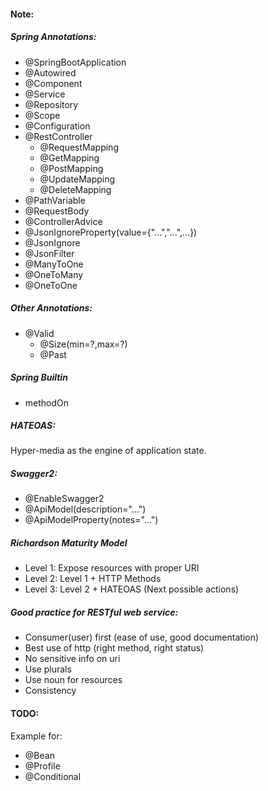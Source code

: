 #### Note:
##### Spring Annotations:
- @SpringBootApplication
- @Autowired
- @Component
- @Service
- @Repository
- @Scope
- @Configuration
- @RestController
  - @RequestMapping
  - @GetMapping
  - @PostMapping
  - @UpdateMapping
  - @DeleteMapping
- @PathVariable
- @RequestBody
- @ControllerAdvice
- @JsonIgnoreProperty(value={"...","...",...})
- @JsonIgnore
- @JsonFilter
- @ManyToOne
- @OneToMany
- @OneToOne

##### Other Annotations:
- @Valid
  - @Size(min=?,max=?)
  - @Past

##### Spring Builtin
- methodOn

##### HATEOAS:
Hyper-media as the engine of application state.

##### Swagger2:
- @EnableSwagger2
- @ApiModel(description="...")
- @ApiModelProperty(notes="...")

##### Richardson Maturity Model
- Level 1: Expose resources with proper URI
- Level 2: Level 1 + HTTP Methods
- Level 3: Level 2 + HATEOAS (Next possible actions)

##### Good practice for RESTful web service:
- Consumer(user) first (ease of use, good documentation)
- Best use of http (right method, right status)
- No sensitive info on uri
- Use plurals
- Use noun for resources
- Consistency

#### TODO:
Example for:
- @Bean
- @Profile
- @Conditional


